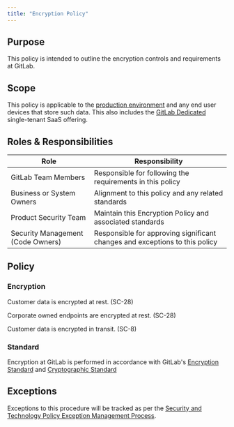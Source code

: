 ```yaml
---
title: "Encryption Policy"
---
```


## Purpose

This policy is intended to outline the encryption controls and requirements at GitLab.

## Scope

This policy is applicable to the [production environment](/handbook/engineering/infrastructure/production/architecture/) and any end user devices that store such data. This also includes the [GitLab Dedicated](https://docs.gitlab.com/ee/subscriptions/gitlab_dedicated/#gitlab-dedicated) single-tenant SaaS offering.

## Roles & Responsibilities

| Role | Responsibility |
| ------ | ------ |
| GitLab Team Members | Responsible for following the requirements in this policy |
| Business or System Owners | Alignment to this policy and any related standards |
| Product Security Team | Maintain this Encryption Policy and associated standards |
| Security Management (Code Owners) | Responsible for approving significant changes and exceptions to this policy |

## Policy

### Encryption

Customer data is encrypted at rest. (SC-28)

Corporate owned endpoints are encrypted at rest. (SC-28)

Customer data is encrypted in transit. (SC-8)

### Standard

Encryption at GitLab is performed in accordance with GitLab's [Encryption Standard](https://internal.gitlab.com/handbook/security/encryption-standard) and [Cryptographic Standard](/handbook/security/standards/cryptographic-standard/)

## Exceptions

Exceptions to this procedure will be tracked as per the [Security and Technology Policy Exception Management Process](/handbook/security/security-and-technology-policy-exception/).
